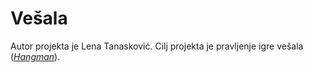 # Vešala
Autor projekta je Lena Tanasković. Cilj projekta je pravljenje igre vešala ([*Hangman*](https://en.wikipedia.org/wiki/Hangman_(game))).
